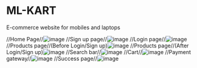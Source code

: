 # ML-KART
E-commerce website for mobiles and laptops

//Home Page//![image](https://user-images.githubusercontent.com/72686609/114305940-d1a84e80-9af7-11eb-91a0-88a7a72f60fc.png)
//Sign up page//![image](https://user-images.githubusercontent.com/72686609/114305980-f69cc180-9af7-11eb-8168-e78c020e2205.png)
//Login page//![image](https://user-images.githubusercontent.com/72686609/114306015-159b5380-9af8-11eb-8c7b-f732879c3b5d.png)
//Products page//(Before Login/Sign up)![image](https://user-images.githubusercontent.com/72686609/114306037-2946ba00-9af8-11eb-92fc-43cbbae5f1cb.png)
//Products page//(After Login/Sign up)![image](https://user-images.githubusercontent.com/72686609/114306077-4d0a0000-9af8-11eb-829b-fbbb0f1be92c.png)
//Search bar//![image](https://user-images.githubusercontent.com/72686609/114306117-6c089200-9af8-11eb-93d8-688120c84454.png)
//Cart//![image](https://user-images.githubusercontent.com/72686609/114306236-f2bd6f00-9af8-11eb-8516-52c4f01e0a84.png)
//Payment gateway//![image](https://user-images.githubusercontent.com/72686609/114306279-11236a80-9af9-11eb-82c3-c20377b67597.png)
//Success page//![image](https://user-images.githubusercontent.com/72686609/114306313-331ced00-9af9-11eb-963d-0e1b2df801a2.png)









